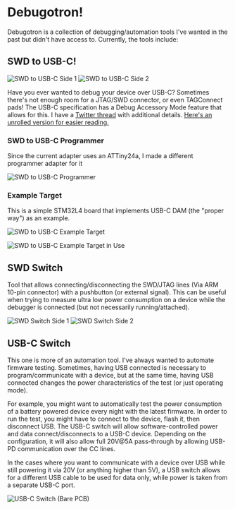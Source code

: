 # Debugotron!

Debugotron is a collection of debugging/automation tools I've wanted in the past but didn't have access to. Currently, the tools include:

## SWD to USB-C!

![SWD to USB-C Side 1](img/IMG_2371.jpg) ![SWD to USB-C Side 2](img/IMG_2372.jpg)

Have you ever wanted to debug your device over USB-C? Sometimes there's not enough room for a JTAG/SWD connector, or even TAGConnect pads! The USB-C specification has a Debug Accessory Mode feature that allows for this. I have a [Twitter thread](https://twitter.com/alvaroprieto/status/1495860045728395278) with additional details. [Here's an unrolled version for easier reading.](https://threadreaderapp.com/thread/1495860045728395278.html)

### SWD to USB-C Programmer
Since the current adapter uses an ATTiny24a, I made a different programmer adapter for it

![SWD to USB-C Programmer](img/IMG_2380.jpg)

### Example Target
This is a simple STM32L4 board that implements USB-C DAM (the "proper way") as an example.

![SWD to USB-C Example Target](img/IMG_2373.jpg)

![SWD to USB-C Example Target in Use](img/IMG_2376.jpg)

## SWD Switch
Tool that allows connecting/disconnecting the SWD/JTAG lines (Via ARM 10-pin connector) with a pushbutton (or external signal). This can be useful when trying to measure ultra low power consumption on a device while the debugger is connected (but not necessarily running/attached).

![SWD Switch Side 1](img/IMG_2494.jpg) ![SWD Switch Side 2](img/IMG_2495.jpg)

## USB-C Switch
This one is more of an automation tool. I've always wanted to automate firmware testing. Sometimes, having USB connected is necessary to program/communicate with a device, but at the same time, having USB connected changes the power characteristics of the test (or just operating mode).

For example, you might want to automatically test the power consumption of a battery powered device every night with the latest firmware. In order to run the test, you might have to connect to the device, flash it, then disconnect USB. The USB-C switch will allow software-controlled power and data connect/disconnects to a USB-C device. Depending on the configuration, it will also allow full 20V@5A pass-through by allowing USB-PD communication over the CC lines.

In the cases where you want to communicate with a device over USB while still powering it via 20V (or anything higher than 5V), a USB switch allows for a different USB cable to be used for data only, while power is taken from a separate USB-C port.

![USB-C Switch (Bare PCB)](img/IMG_2498.jpg)
